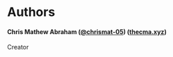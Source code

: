 # Authors

#### Chris Mathew Abraham ([@chrismat-05](https://github.com/chrismat-05)) ([thecma.xyz](https://thecma.xyz))
Creator
